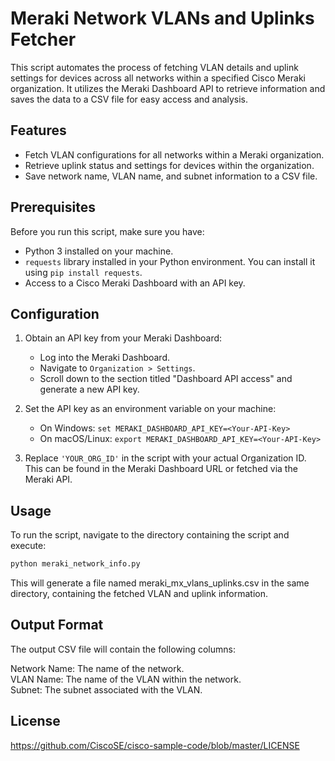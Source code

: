 # Meraki Network VLANs and Uplinks Fetcher

This script automates the process of fetching VLAN details and uplink settings for devices across all networks within a specified Cisco Meraki organization. It utilizes the Meraki Dashboard API to retrieve information and saves the data to a CSV file for easy access and analysis.

## Features

- Fetch VLAN configurations for all networks within a Meraki organization.
- Retrieve uplink status and settings for devices within the organization.
- Save network name, VLAN name, and subnet information to a CSV file.

## Prerequisites

Before you run this script, make sure you have:

- Python 3 installed on your machine.
- `requests` library installed in your Python environment. You can install it using `pip install requests`.
- Access to a Cisco Meraki Dashboard with an API key.

## Configuration

1. Obtain an API key from your Meraki Dashboard:
   - Log into the Meraki Dashboard.
   - Navigate to `Organization > Settings`.
   - Scroll down to the section titled "Dashboard API access" and generate a new API key.

2. Set the API key as an environment variable on your machine:
   - On Windows: `set MERAKI_DASHBOARD_API_KEY=<Your-API-Key>`
   - On macOS/Linux: `export MERAKI_DASHBOARD_API_KEY=<Your-API-Key>`

3. Replace `'YOUR_ORG_ID'` in the script with your actual Organization ID. This can be found in the Meraki Dashboard URL or fetched via the Meraki API.

## Usage

To run the script, navigate to the directory containing the script and execute:

```bash
python meraki_network_info.py
```
This will generate a file named meraki_mx_vlans_uplinks.csv in the same directory, containing the fetched VLAN and uplink information.

## Output Format
The output CSV file will contain the following columns:

Network Name: The name of the network.  
VLAN Name: The name of the VLAN within the network.  
Subnet: The subnet associated with the VLAN.  

## License
https://github.com/CiscoSE/cisco-sample-code/blob/master/LICENSE